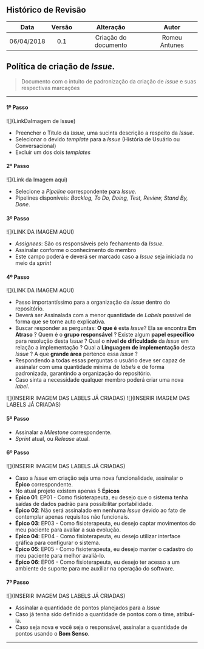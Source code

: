 ## Histórico de Revisão

|    Data    | Versão |                             Alteração                             |                    Autor                    |
|:----------:|:------:|:-----------------------------------------------------------------:|:-------------------------------------------:|
| 06/04/2018 |   0.1  | Criação do documento  |                Romeu Antunes                 |


## Política de criação de _Issue_.

> Documento com o intuito de padronização da criação de _issue_ e suas respectivas marcações

---

#### 1º Passo

![](LinkDaImagem de Issue)

- Preencher o Título da _Issue_, uma sucinta descrição a respeito da _Issue_.
- Selecionar o devido _template_ para a _Issue_ (História de Usuário ou Conversacional)
- Excluir um dos dois _templates_

#### 2º Passo

![](Link da Imagem aqui)

- Selecione a _Pipeline_ correspondente para _Issue_.
- Pipelines disponíveis: _Backlog, To Do, Doing, Test, Review, Stand By, Done_.

#### 3º Passo

![](LINK DA IMAGEM AQUI)

- _Assignees_: São os responsáveis pelo fechamento da _Issue_.
- Assinalar conforme o conhecimento do membro
- Este campo poderá e deverá ser marcado caso a _Issue_ seja iniciada no meio da _sprint_

#### 4º Passo

![](LINK DA IMAGEM AQUI)

- Passo importantíssimo para a organização da _Issue_ dentro do repositório.
- Deverá ser Assinalada com a menor quantidade de _Labels_ possível de forma que se torne auto explicativa.
- Buscar responder as perguntas: **O que é** esta _Issue_? Ela se encontra **Em Atraso** ? Quem é o **grupo responsável** ? Existe algum **papel específico** para resolução desta _Issue_ ? Qual o **nível de dificuldade** da _Issue_ em relação a implementação ? Qual a **Linguagem de implementação** desta _Issue_ ? A que **grande área** pertence essa _Issue_ ?
- Respondendo a todas essas perguntas o usuário deve ser capaz de assinalar com uma quantidade mínima de _labels_ e de forma padronizada, garantindo a organização do repositório.
- Caso sinta a necessidade qualquer membro poderá criar uma nova _label_.

![](INSERIR IMAGEM DAS LABELS JÁ CRIADAS)
![](INSERIR IMAGEM DAS LABELS JÁ CRIADAS)

#### 5º Passo


- Assinalar a _Milestone_ correspondente.
- _Sprint_ atual, ou _Release_ atual.

#### 6º Passo

![](INSERIR IMAGEM DAS LABELS JÁ CRIADAS)

- Caso a _Issue_ em criação seja uma nova funcionalidade, assinalar o **Épico** correspondente.
- No atual projeto existem apenas 5 **Épicos**
- **Épico 01**: EP01 - Como fisioterapeuta, eu desejo que o sistema tenha saídas de dados padrão para possibilitar portabilidade.
- **Épico 02**: Não será assinalado em nenhuma _Issue_ devido ao fato de contemplar apenas requisitos não funcionais.
- **Épico 03**: EP03 - Como fisioterapeuta, eu desejo captar movimentos do meu paciente para avaliar a sua evolução.
- **Épico 04**: EP04 - Como fisioterapeuta, eu desejo utilizar interface gráfica para configurar o sistema.
- **Épico 05**: EP05 - Como fisioterapeuta, eu desejo manter o cadastro do meu paciente para melhor avaliá-lo.
- **Épico 06**: EP06 - Como fisioterapeuta, eu desejo ter acesso a um ambiente de suporte para me auxiliar na operação do software.

#### 7º Passo

![](INSERIR IMAGEM DAS LABELS JÁ CRIADAS)

- Assinalar a quantidade de pontos planejados para a _Issue_
- Caso já tenha sido definido a quantidade de pontos com o time, atribuí-la.
- Caso seja nova e você seja o responsável, assinalar a quantidade de pontos usando o **Bom Senso**.


---
